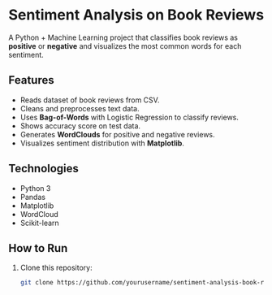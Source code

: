# Sentiment Analysis on Book Reviews 

A Python + Machine Learning project that classifies book reviews as **positive** or **negative** and visualizes the most common words for each sentiment.

## Features
- Reads dataset of book reviews from CSV.
- Cleans and preprocesses text data.
- Uses **Bag-of-Words** with Logistic Regression to classify reviews.
- Shows accuracy score on test data.
- Generates **WordClouds** for positive and negative reviews.
- Visualizes sentiment distribution with **Matplotlib**.

## Technologies
- Python 3
- Pandas
- Matplotlib
- WordCloud
- Scikit-learn

## How to Run
1. Clone this repository:
   ```bash
   git clone https://github.com/yourusername/sentiment-analysis-book-reviews.git
